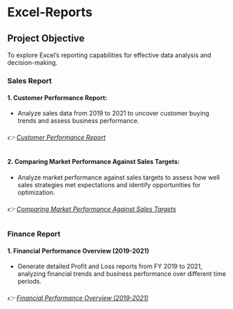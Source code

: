 # Excel-Reports

## Project Objective
To explore Excel’s reporting capabilities for effective data analysis and decision-making.

### Sales Report
#### 1. Customer Performance Report:

  - Analyze sales data from 2019 to 2021 to uncover customer buying trends and assess business performance.
  ###### 👉 [Customer Performance Report](https://github.com/nishant-s-anlst/Excel-Reports)
    
#### 2. Comparing Market Performance Against Sales Targets:

  - Analyze market performance against sales targets to assess how well sales strategies met expectations and identify opportunities for optimization.
 ###### 👉 [Comparing Market Performance Against Sales Targets](https://github.com/nishant-s-anlst/Excel-Reports)

 ### Finance Report   
 #### 1. Financial Performance Overview (2019-2021)
 
 - Generate detailed Profit and Loss reports from FY 2019 to 2021, analyzing financial trends and business performance over different time periods.
 ###### 👉 [Financial Performance Overview (2019-2021)](https://github.com/nishant-s-anlst/Excel-Reports)
   
